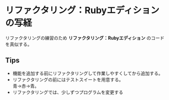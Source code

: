 # リファクタリング：Rubyエディションの写経  
リファクタリングの練習のため **リファクタリング：Rubyエディション** のコードを真似する。  

## Tips  
* 機能を追加する前にリファクタリングして作業しやすくしてから追加する。  
* リファクタリングの前にはテストスイートを用意する。  
  青→赤→青。  
* リファクタリングでは、少しずつプログラムを変更する  
